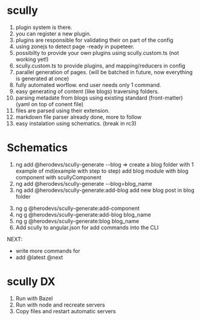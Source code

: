 # scully

1.  plugin system is there.
2.  you can register a new plugin.
3.  plugins are responsible for validating their on part of the config
4.  using zonejs to detect page -ready in pupeteer.
5.  possibilty to provide your own plugins using scully.custom.ts (not working yet!)
6.  scully.custom.ts to provide plugins, and mapping/reducers in config
7.  parallel generation of pages. (will be batched in future, now everything is generated at once)
8.  fully automated worflow. end user needs only 1 command.
9.  easy generating of content (like blogs) traversing folders.
10. parsing metadate from blogs using existing standard (front-matter) (yaml on top of conent file)
11. files are parsed using their extension.
12. markdown file parser already done, more to follow
13. easy instalation using schematics. (break in rc3)

# Schematics

1. ng add @herodevs/scully-generate
   --blog => create a blog folder with 1 example of md(example with step to step)
   add blog module with blog component with scullyComponent
2. ng add @herodevs/scully-generate --blog=blog_name
3. ng add @herodevs/scully-generate:add-blog
   add new blog post in blog folder

3) ng g @herodevs/scully-generate:add-component
4) ng g @herodevs/scully-generate:add-blog blog_name
5) ng g @herodevs/scully-generate:blog blog_name
6) Add scully to angular.json for add commands into the CLI

NEXT:

- write more commands for
- add @latest @next

# scully DX

1. Run with Bazel
2. Run with node and recreate servers
3. Copy files and restart automatic servers
